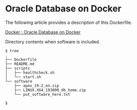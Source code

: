# Oracle Database on Docker

The following article provides a description of this Dockerfile.

[Docker : Oracle Database on Docker](https://oracle-base.com/articles/linux/docker-oracle-database-on-docker)

Directory contents when software is included.

```
$ tree
.
├── Dockerfile
├── README.md
├── scripts
│   ├── healthcheck.sh
│   └── start.sh
└── software
    ├── apex_19.2_en.zip
    ├── LINUX.X64_193000_db_home.zip
    └── put_software_here.txt

$
```
